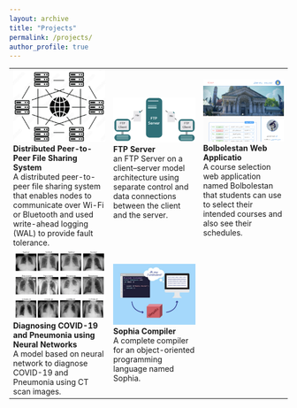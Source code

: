 ```yaml
---
layout: archive
title: "Projects"
permalink: /projects/
author_profile: true
---
```


| | | |
|-------------------------|-------------------------|-------------------------|
| ![](/images/p1.png)  **Distributed Peer-to-Peer File Sharing System** <br> A distributed peer-to-peer file sharing system that enables nodes to communicate over Wi-Fi or Bluetooth and used write-ahead logging (WAL) to provide fault tolerance. | ![](/images/p5.png) **FTP Server** <br> an FTP Server on a client–server model architecture using separate control and data connections between the client and the server. | ![](/images/p2.png) **Bolbolestan Web Applicatio** <br> A course selection web application named Bolbolestan that students can use to select their intended courses and also see their schedules. |
| ![](/images/p3.png) **Diagnosing COVID-19 and Pneumonia using Neural Networks** <br> A model based on neural network to diagnose COVID-19 and Pneumonia using CT scan images. | ![](/images/p4.png) **Sophia Compiler** <br> A complete compiler for an object-oriented programming language named Sophia.